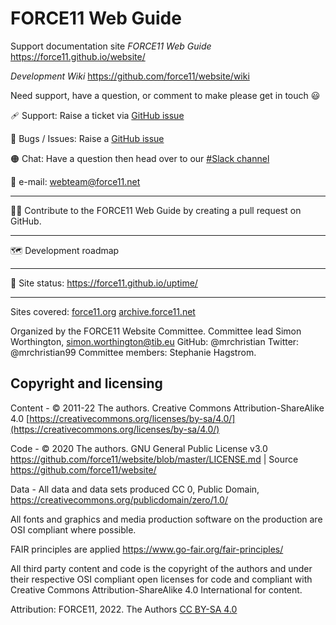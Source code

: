 # FORCE11 Web Guide

Support documentation site _FORCE11 Web Guide_ https://force11.github.io/website/  

_Development Wiki_ https://github.com/force11/website/wiki

Need support, have a question, or comment to make please get in touch 😃

🩹 Support: Raise a ticket via [GitHub issue](https://github.com/force11/website/issues)

🐛 Bugs / Issues: Raise a [GitHub issue](https://github.com/force11/website/issues)

🟠 Chat: Have a question then head over to our [#Slack channel](https://force11.slack.com/archives/C01LW0EK8S1)

📧 e-mail: webteam@force11.net

---

✍🏿 Contribute to the FORCE11 Web Guide by creating a pull request on GitHub.

---

🗺️ Development roadmap

---

💓 Site status: https://force11.github.io/uptime/

---

Sites covered: [force11.org](https://force11.org/) [archive.force11.net](https://archive.force11.net/)

Organized by the FORCE11 Website Committee. Committee lead Simon Worthington, simon.worthington@tib.eu GitHub: @mrchristian Twitter: @mrchristian99 Committee members: Stephanie Hagstrom.

## Copyright and licensing

Content - © 2011-22 The authors. Creative Commons Attribution-ShareAlike 4.0 [https://creativecommons.org/licenses/by-sa/4.0/](https://creativecommons.org/licenses/by-sa/4.0/)

Code - © 2020 The authors. GNU General Public License v3.0 https://github.com/force11/website/blob/master/LICENSE.md | Source https://github.com/force11/website/

Data - All data and data sets produced CC 0, Public Domain, https://creativecommons.org/publicdomain/zero/1.0/

All fonts and graphics and media production software on the production are OSI compliant where possible.

FAIR principles are applied https://www.go-fair.org/fair-principles/

All third party content and code is the copyright of the authors and under their respective OSI compliant open licenses for code and compliant with Creative Commons Attribution-ShareAlike 4.0 International for content.

Attribution: FORCE11, 2022. The Authors [CC BY-SA 4.0](https://creativecommons.org/licenses/by-sa/4.0/)
